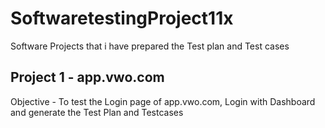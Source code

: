 # SoftwaretestingProject11x
Software Projects that i have prepared the Test plan and Test cases
## Project 1 - app.vwo.com
Objective - To test the Login page of app.vwo.com, Login with Dashboard and generate the Test Plan and Testcases
